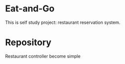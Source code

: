 # Eat-and-Go
This is self study project: restaurant reservation system.

# Repository 
Restaurant controller become simple
